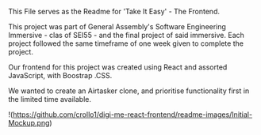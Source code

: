 This File serves as the Readme for 'Take It Easy' - The Frontend.

This project was part of General Assembly's Software Engineering Immersive - clas of SEI55 - and the final project of said immersive. Each project followed the same timeframe of one week given to complete the project.

Our frontend for this project was created using React and assorted JavaScript, with Boostrap .CSS. 

We wanted to create an Airtasker clone, and prioritise functionality first in the limited time available.

!(https://github.com/crollo1/digi-me-react-frontend/readme-images/Initial-Mockup.png)